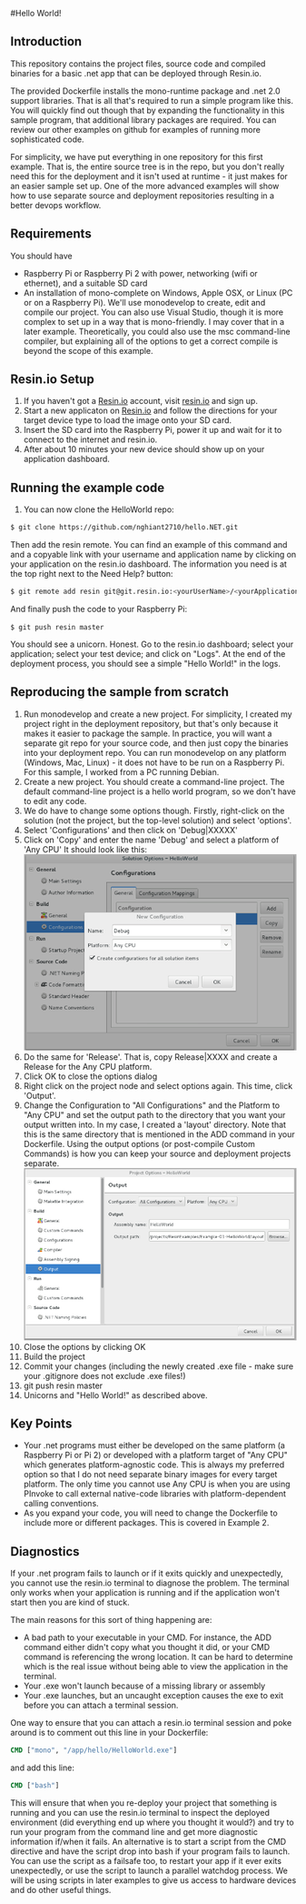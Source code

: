 #Hello World!

## Introduction

This repository contains the project files, source code and compiled binaries
for a basic .net app that can be deployed through Resin.io.

The provided Dockerfile installs the mono-runtime package and .net 2.0
support libraries. That is all that's required to run a simple program like
this. You will quickly find out though that by expanding the functionality
in this sample program, that additional library packages are required.
You can review our other examples on github for examples of running more
sophisticated code.

For simplicity, we have put everything in one repository for this first
example. That is, the entire source tree is in the repo, but you don't really
need this for the deployment and it isn't used at runtime - it just makes for
an easier sample set up. One of the more advanced examples will show how to use
separate source and deployment repositories resulting in a better devops
workflow.

## Requirements

You should have 

* Raspberry Pi or Raspberry Pi 2 with power, networking (wifi or ethernet),
and a suitable SD card
* An installation of mono-complete on Windows, Apple OSX, or Linux (PC or
on a Raspberry Pi). We'll use
monodevelop to create, edit and compile our project. You can also use Visual
Studio, though it is more complex to set up in a way that is mono-friendly.
I may cover that in a later example. Theoretically, you could also use the msc
command-line compiler, but explaining all of the options to get a correct 
compile is beyond the scope of this example.

## Resin.io Setup

1. If you haven't got a [Resin.io](http://resin.io) account, visit
[resin.io](http://resin.io) and sign up.
1. Start a new applicaton on [Resin.io](http://resin.io) and follow the
directions for your target device type to load the image onto your SD card.
1. Insert the SD card into the Raspberry Pi, power it up and wait for it
to connect to the internet and resin.io.
1. After about 10 minutes your new device should show up on your application 
dashboard.

## Running the example code

1. You can now clone the HelloWorld repo:

```sh
$ git clone https://github.com/nghiant2710/hello.NET.git
```

Then add the resin remote. You can find an example of this command and 
and a copyable link with your username and application name by clicking
on your application on the resin.io dashboard. The information you need
is at the top right next to the Need Help? button:

```sh
$ git remote add resin git@git.resin.io:<yourUserName>/<yourApplicationName>.git
```

And finally push the code to your Raspberry Pi:

`$ git push resin master`

You should see a unicorn. Honest. Go to the resin.io dashboard; select
your application; select your test device; and click on "Logs". At the end of
the deployment process, you should see a simple "Hello World!" in the logs.

## Reproducing the sample from scratch

1. Run monodevelop and create a new project. For simplicity, I created
my project right in the deployment repository, but that's only because it
makes it easier to package the sample. In practice, you will want a separate
git repo for your source code, and then just copy the binaries into your
deployment repo. You can run monodevelop on any platform (Windows, Mac, 
Linux) - it does not have to be run on a Raspberry Pi. For this sample, 
I worked from a PC running Debian.
1. Create a new project. You should create a command-line project. The 
default command-line project is a hello world program, so we don't have
to edit any code.
1. We do have to change some options though. Firstly, right-click on the
solution (not the project, but the top-level solution) and select 'options'.
1. Select 'Configurations' and then click on 'Debug|XXXXX'
1. Click on 'Copy' and enter the name 'Debug' and select a platform of 'Any CPU'
It should look like this:
![](README.images/copyconfig.png)
1. Do the same for 'Release'. That is, copy Release|XXXX and create a Release
for the Any CPU platform.
1. Click OK to close the options dialog
1. Right click on the project node and select options again. This time, click
'Output'.
1. Change the Configuration to "All Configurations" and the Platform to "Any
CPU" and set the output path to the directory that you want your output written
into. In my case, I created a 'layout' directory. Note that this is the same
directory that is mentioned in the ADD command in your Dockerfile. Using the
output options (or post-compile Custom Commands) is how you can keep your
source and deployment projects separate.
![](README.images/outputconfig.png)
1. Close the options by clicking OK
1. Build the project
1. Commit your changes (including the newly created .exe file - make sure
your .gitignore does not exclude .exe files!)
1. git push resin master
1. Unicorns and "Hello World!" as described above.

## Key Points

* Your .net programs must either be developed on the same platform (a 
Raspberry Pi or Pi 2) or developed with a platform target of "Any CPU"
which generates platform-agnostic code. This is always my preferred option
so that I do not need separate binary images for every target platform.
The only time you cannot use Any CPU is when you are using PInvoke to call
external native-code libraries with platform-dependent calling conventions.
* As you expand your code, you will need to change the Dockerfile to include
more or different packages. This is covered in Example 2.

## Diagnostics

If your .net program fails to launch or if it exits quickly and unexpectedly,
you cannot use the resin.io terminal to diagnose the problem. The terminal
only works when your application is running and if the application won't start
then you are kind of stuck.

The main reasons for this sort of thing happening are:

* A bad path to your executable in your CMD. For instance, the ADD command
either didn't copy what you thought it did, or your CMD command is referencing
the wrong location. It can be hard to determine which is the real issue without
being able to view the application in the terminal.
* Your .exe won't launch because of a missing library or assembly
* Your .exe launches, but an uncaught exception causes the exe to exit before
you can attach a terminal session.

One way to ensure that you can attach a resin.io terminal session and poke
around is to comment out this line in your Dockerfile:

```Dockerfile
CMD ["mono", "/app/hello/HelloWorld.exe"]
```

and add this line:

```Dockerfile
CMD ["bash"]
```

This will ensure that when you re-deploy your project that 
something is running and you can use the resin.io
terminal to inspect the deployed environment (did everything end up
where you thought it would?) and try to run your program from the command line
and get more diagnostic information if/when it fails.
An alternative is to start a script from the CMD directive and have the script
drop into bash if your program fails to launch. You can use the script as
a failsafe too, to restart your app if it ever exits unexpectedly, or
use the script to launch a parallel watchdog process. We will be using
scripts in later examples to give us access to hardware devices and do
other useful things.

